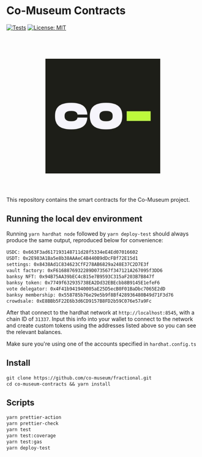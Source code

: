 # Co-Museum Contracts

[![Tests](https://github.com/co-museum/fractional/actions/workflows/main.yml/badge.svg)](https://github.com/co-museum/fractional/actions/workflows/main.yml)
[![License: MIT](https://img.shields.io/badge/License-MIT-yellow.svg)](https://opensource.org/licenses/MIT)

<h1 align="center">
  <br>
  <a href="https://www.co-museum.com/" target="_blank"><img src=".github/logo.png" alt="Co-Museum Contracts" width="300"></a>
  <br>
  <br>
</h1>

This repository contains the smart contracts for the Co-Museum project.

## Running the local dev environment

Running `yarn hardhat node` followed by
`yarn deploy-test` should always produce the same output, reproduced below for convenience:

```
USDC: 0x663F3ad617193148711d28f5334eE4Ed07016602
USDT: 0x2E983A1Ba5e8b38AAAeC4B440B9dDcFBf72E15d1
settings: 0x8438Ad1C834623CfF278AB6829a248E37C2D7E3f
vault factory: 0xF6168876932289D073567f347121A267095f3DD6
banksy NFT: 0x94B75AA39bEC4cB15e7B9593C315aF203B7B847f
banksy token: 0x7749f632935738EA2Dd32EBEcbb8B9145E1efeF6
vote delegator: 0x4F41b941940005aE25D5ecB0F01BaDbc7065E2dD
banksy membership: 0x558785b76e29e5b9f8Bf428936480B49d71F3d76
crowdsale: 0xE8BBb5F22E6b3d6CD9157B8FD2b59C076e57a9Fc
```

After that connect to the hardhat network at `http://localhost:8545`, with a chain
ID of `31337`. Input this info into your wallet to connect to the network and create custom tokens using the addresses listed above so you can see the relevant balances.

Make sure you're using one of the accounts specified in `hardhat.config.ts`

## Install

```
git clone https://github.com/co-museum/fractional.git
cd co-museum-contracts && yarn install
```

## Scripts

```
yarn prettier-action
yarn prettier-check
yarn test
yarn test:coverage
yarn test:gas
yarn deploy-test
```
